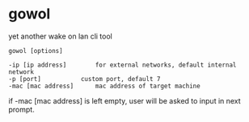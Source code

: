 # gowol
yet another wake on lan cli tool

	gowol [options]

	-ip [ip address]		for external networks, default internal network
	-p [port]			custom port, default 7
	-mac [mac address]		mac address of target machine



if -mac [mac address] is left empty, user will be asked to input in next prompt.
